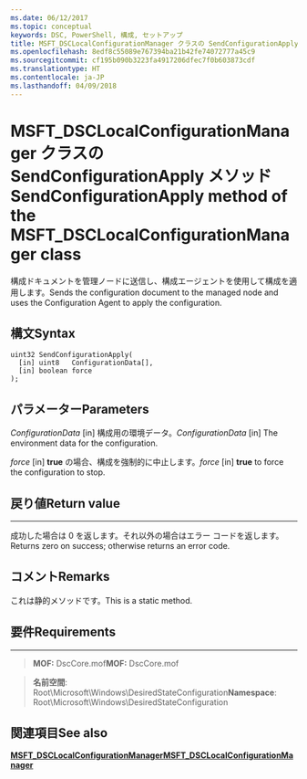 ```yaml
---
ms.date: 06/12/2017
ms.topic: conceptual
keywords: DSC, PowerShell, 構成, セットアップ
title: MSFT_DSCLocalConfigurationManager クラスの SendConfigurationApply メソッド
ms.openlocfilehash: 8edf8c55089e767394ba21b42fe74072777a45c9
ms.sourcegitcommit: cf195b090b3223fa4917206dfec7f0b603873cdf
ms.translationtype: HT
ms.contentlocale: ja-JP
ms.lasthandoff: 04/09/2018
---
```

# <a name="sendconfigurationapply-method-of-the-msftdsclocalconfigurationmanager-class"></a><span data-ttu-id="f8500-103">MSFT_DSCLocalConfigurationManager クラスの SendConfigurationApply メソッド</span><span class="sxs-lookup"><span data-stu-id="f8500-103">SendConfigurationApply method of the MSFT_DSCLocalConfigurationManager class</span></span>

<span data-ttu-id="f8500-104">構成ドキュメントを管理ノードに送信し、構成エージェントを使用して構成を適用します。</span><span class="sxs-lookup"><span data-stu-id="f8500-104">Sends the configuration document to the managed node and uses the Configuration Agent to apply the configuration.</span></span>

<a name="syntax"></a><span data-ttu-id="f8500-105">構文</span><span class="sxs-lookup"><span data-stu-id="f8500-105">Syntax</span></span>
------

```mof
uint32 SendConfigurationApply(
  [in] uint8   ConfigurationData[],
  [in] boolean force
);
```

<a name="parameters"></a><span data-ttu-id="f8500-106">パラメーター</span><span class="sxs-lookup"><span data-stu-id="f8500-106">Parameters</span></span>
----------

<span data-ttu-id="f8500-107">*ConfigurationData* \[in\] 構成用の環境データ。</span><span class="sxs-lookup"><span data-stu-id="f8500-107">*ConfigurationData* \[in\] The environment data for the configuration.</span></span>

<span data-ttu-id="f8500-108">*force* \[in\] **true** の場合、構成を強制的に中止します。</span><span class="sxs-lookup"><span data-stu-id="f8500-108">*force* \[in\] **true** to force the configuration to stop.</span></span>

## <a name="return-value"></a><span data-ttu-id="f8500-109">戻り値</span><span class="sxs-lookup"><span data-stu-id="f8500-109">Return value</span></span>
------------

<span data-ttu-id="f8500-110">成功した場合は 0 を返します。それ以外の場合はエラー コードを返します。</span><span class="sxs-lookup"><span data-stu-id="f8500-110">Returns zero on success; otherwise returns an error code.</span></span>

## <a name="remarks"></a><span data-ttu-id="f8500-111">コメント</span><span class="sxs-lookup"><span data-stu-id="f8500-111">Remarks</span></span>

<span data-ttu-id="f8500-112">これは静的メソッドです。</span><span class="sxs-lookup"><span data-stu-id="f8500-112">This is a static method.</span></span>

## <a name="requirements"></a><span data-ttu-id="f8500-113">要件</span><span class="sxs-lookup"><span data-stu-id="f8500-113">Requirements</span></span>
------------
><span data-ttu-id="f8500-114">**MOF:** DscCore.mof</span><span class="sxs-lookup"><span data-stu-id="f8500-114">**MOF:** DscCore.mof</span></span>

><span data-ttu-id="f8500-115">**名前空間**: Root\Microsoft\Windows\DesiredStateConfiguration</span><span class="sxs-lookup"><span data-stu-id="f8500-115">**Namespace**: Root\Microsoft\Windows\DesiredStateConfiguration</span></span>


## <a name="see-also"></a><span data-ttu-id="f8500-116">関連項目</span><span class="sxs-lookup"><span data-stu-id="f8500-116">See also</span></span>


[<span data-ttu-id="f8500-117">**MSFT_DSCLocalConfigurationManager**</span><span class="sxs-lookup"><span data-stu-id="f8500-117">**MSFT_DSCLocalConfigurationManager**</span></span>](msft-dsclocalconfigurationmanager.md)